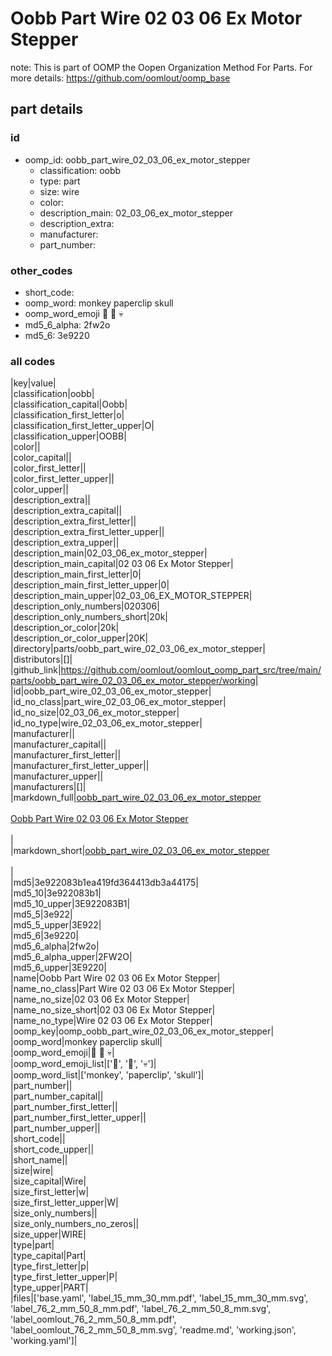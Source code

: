 # Oobb Part Wire 02 03 06 Ex Motor Stepper  

note: This is part of OOMP the Oopen Organization Method For Parts. For more details: https://github.com/oomlout/oomp_base

##  part details





### id
* oomp_id: oobb_part_wire_02_03_06_ex_motor_stepper
  * classification: oobb
  * type: part
  * size: wire
  * color: 
  * description_main: 02_03_06_ex_motor_stepper
  * description_extra: 
  * manufacturer: 
  * part_number: 

### other_codes
* short_code: 
* oomp_word: monkey paperclip skull
* oomp_word_emoji :monkey: :paperclip: :skull:
* md5_6_alpha: 2fw2o
* md5_6: 3e9220

### all codes 
|key|value|  
|classification|oobb|  
|classification_capital|Oobb|  
|classification_first_letter|o|  
|classification_first_letter_upper|O|  
|classification_upper|OOBB|  
|color||  
|color_capital||  
|color_first_letter||  
|color_first_letter_upper||  
|color_upper||  
|description_extra||  
|description_extra_capital||  
|description_extra_first_letter||  
|description_extra_first_letter_upper||  
|description_extra_upper||  
|description_main|02_03_06_ex_motor_stepper|  
|description_main_capital|02 03 06 Ex Motor Stepper|  
|description_main_first_letter|0|  
|description_main_first_letter_upper|0|  
|description_main_upper|02_03_06_EX_MOTOR_STEPPER|  
|description_only_numbers|020306|  
|description_only_numbers_short|20k|  
|description_or_color|20k|  
|description_or_color_upper|20K|  
|directory|parts/oobb_part_wire_02_03_06_ex_motor_stepper|  
|distributors|[]|  
|github_link|https://github.com/oomlout/oomlout_oomp_part_src/tree/main/parts/oobb_part_wire_02_03_06_ex_motor_stepper/working|  
|id|oobb_part_wire_02_03_06_ex_motor_stepper|  
|id_no_class|part_wire_02_03_06_ex_motor_stepper|  
|id_no_size|02_03_06_ex_motor_stepper|  
|id_no_type|wire_02_03_06_ex_motor_stepper|  
|manufacturer||  
|manufacturer_capital||  
|manufacturer_first_letter||  
|manufacturer_first_letter_upper||  
|manufacturer_upper||  
|manufacturers|[]|  
|markdown_full|[oobb_part_wire_02_03_06_ex_motor_stepper](https://github.com/oomlout/oomlout_oomp_part_src/tree/main/parts/oobb_part_wire_02_03_06_ex_motor_stepper/working)<br>[](https://github.com/oomlout/oomlout_oomp_part_src/tree/main/parts/oobb_part_wire_02_03_06_ex_motor_stepper/working)<br>[Oobb Part Wire 02 03 06 Ex Motor Stepper](https://github.com/oomlout/oomlout_oomp_part_src/tree/main/parts/oobb_part_wire_02_03_06_ex_motor_stepper/working)<br><br>|  
|markdown_short|[oobb_part_wire_02_03_06_ex_motor_stepper](https://github.com/oomlout/oomlout_oomp_part_src/tree/main/parts/oobb_part_wire_02_03_06_ex_motor_stepper/working)<br><br>|  
|md5|3e922083b1ea419fd364413db3a44175|  
|md5_10|3e922083b1|  
|md5_10_upper|3E922083B1|  
|md5_5|3e922|  
|md5_5_upper|3E922|  
|md5_6|3e9220|  
|md5_6_alpha|2fw2o|  
|md5_6_alpha_upper|2FW2O|  
|md5_6_upper|3E9220|  
|name|Oobb Part Wire 02 03 06 Ex Motor Stepper|  
|name_no_class|Part Wire 02 03 06 Ex Motor Stepper|  
|name_no_size|02 03 06 Ex Motor Stepper|  
|name_no_size_short|02 03 06 Ex Motor Stepper|  
|name_no_type|Wire 02 03 06 Ex Motor Stepper|  
|oomp_key|oomp_oobb_part_wire_02_03_06_ex_motor_stepper|  
|oomp_word|monkey paperclip skull|  
|oomp_word_emoji|:monkey: :paperclip: :skull:|  
|oomp_word_emoji_list|[':monkey:', ':paperclip:', ':skull:']|  
|oomp_word_list|['monkey', 'paperclip', 'skull']|  
|part_number||  
|part_number_capital||  
|part_number_first_letter||  
|part_number_first_letter_upper||  
|part_number_upper||  
|short_code||  
|short_code_upper||  
|short_name||  
|size|wire|  
|size_capital|Wire|  
|size_first_letter|w|  
|size_first_letter_upper|W|  
|size_only_numbers||  
|size_only_numbers_no_zeros||  
|size_upper|WIRE|  
|type|part|  
|type_capital|Part|  
|type_first_letter|p|  
|type_first_letter_upper|P|  
|type_upper|PART|  
|files|['base.yaml', 'label_15_mm_30_mm.pdf', 'label_15_mm_30_mm.svg', 'label_76_2_mm_50_8_mm.pdf', 'label_76_2_mm_50_8_mm.svg', 'label_oomlout_76_2_mm_50_8_mm.pdf', 'label_oomlout_76_2_mm_50_8_mm.svg', 'readme.md', 'working.json', 'working.yaml']|  
